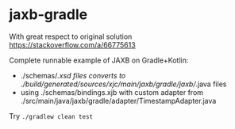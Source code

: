 # jaxb-gradle

With great respect to original solution https://stackoverflow.com/a/66775613 

Complete runnable example of JAXB on Gradle+Kotlin:
- ./schemas/*.xsd files converts to ./build/generated/sources/xjc/main/jaxb/gradle/jaxb/*.java files
- using ./schemas/bindings.xjb with custom adapter from ./src/main/java/jaxb/gradle/adapter/TimestampAdapter.java

Try `./gradlew clean test`